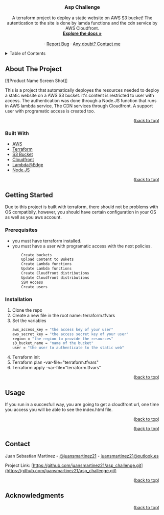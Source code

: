 <div id="top"></div>


<!-- PROJECT LOGO -->
<br />
<div align="center">
 
  <h3 align="center">Asp Challenge</h3>

  <p align="center">
    A terraform project to deploy a static website on AWS S3 bucket! 
    The autentication to the site is done by lamda functions and the cdn service by AWS Cloudfront. 
    <br />
    <a href="https://learn.hashicorp.com/collections/terraform/aws-get-started"><strong>Explore the docs »</strong></a>
    <br />
    <br />
    ·
    <a href="mailto: juansmartinez21@outlook.es">Report Bug</a>
    ·
    <a href="https://www.linkedin.com/in/juansebastianmartinezcaldas/">Any doubt? Contact me</a>
  </p>
</div>



<!-- TABLE OF CONTENTS -->
<details>
  <summary>Table of Contents</summary>
  <ol>
    <li>
      <a href="#about-the-project">About The Project</a>
      <ul>
        <li><a href="#built-with">Built With</a></li>
      </ul>
    </li>
    <li>
      <a href="#getting-started">Getting Started</a>
      <ul>
        <li><a href="#prerequisites">Prerequisites</a></li>
        <li><a href="#installation">Installation</a></li>
      </ul>
    </li>
    <li><a href="#usage">Usage</a></li>
    <li><a href="#contact">Contact</a></li>
  </ol>
</details>



<!-- ABOUT THE PROJECT -->
## About The Project

[![Product Name Screen Shot]]

This is a project that automatically deployes the resources needed to deploy a static website on a AWS S3 bucket. it's content is restricted to user with access. The authentication was done through a Node.JS function that runs in AWS lambda service, The CDN services through Cloudfront. A support user with programatic access is created too.

<p align="right">(<a href="#top">back to top</a>)</p>

### Built With


* [AWS](https://aws.amazon.com/)
* [Terraform](https://www.terraform.io/)
* [S3 Bucket](https://aws.amazon.com/s3/)
* [Cloudfront](https://aws.amazon.com/cloudfront/)
* [Lambda@Edge](https://aws.amazon.com/lambda/edge/)
* [Node.JS](https://nodejs.org/en/)

<p align="right">(<a href="#top">back to top</a>)</p>



<!-- GETTING STARTED -->
## Getting Started

Due to this project is built with terraform, there should not be problems with OS compatibily, however, you should have certain configuration in your OS as well as you aws account.

### Prerequisites

* you must have terraform installed.
* you must have a user with programatic access with the next policies.
    ```sh
        Create buckets
        Upload Content to Bukets
        Create Lambda functions
        Update Lambda functions
        Create Cloudfront distributions
        Update Cloudfront distributions
        SSM Access
        Create users        
    ```

### Installation


1. Clone the repo
2. Create a new file in the root name: terraform.tfvars
3. Set the variables
   ```sh
   aws_access_key = "the access key of your user"
   aws_secret_key = "the access secret key of your user"
   region = "the region to provide the resources"
   s3_bucket_name = "name of the bucket"
   user = "the user to authenticate to the static web"
   ```
4. Terraform init
5. Terraform plan -var-file="terraform.tfvars"
6. Terraform apply -var-file="terraform.tfvars" 

<p align="right">(<a href="#top">back to top</a>)</p>



<!-- USAGE EXAMPLES -->
## Usage

If you run in a succesfull way, you are going to get a cloudfront url, one time you access you will be able to see the index.html file.



<p align="right">(<a href="#top">back to top</a>)</p>



<!-- ROADMAP -->

<p align="right">(<a href="#top">back to top</a>)</p>



<!-- CONTRIBUTING -->

<!-- CONTACT -->
## Contact

Juan Sebastian Martinez - [@juansmartinez21](https://www.linkedin.com/in/juansebastianmartinezcaldas/) - juansmartinez21@outlook.es

Project Link: [https://github.com/juansmartinez21/asp_challenge.git](https://github.com/juansmartinez21/asp_challenge.git)

<p align="right">(<a href="#top">back to top</a>)</p>



<!-- ACKNOWLEDGMENTS -->
## Acknowledgments



<p align="right">(<a href="#top">back to top</a>)</p>



<!-- MARKDOWN LINKS & IMAGES -->
<!-- https://www.markdownguide.org/basic-syntax/#reference-style-links -->
